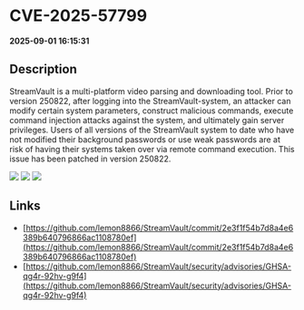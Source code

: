 # CVE-2025-57799

**2025-09-01 16:15:31**

## Description
StreamVault is a multi-platform video parsing and downloading tool. Prior to version 250822, after logging into the StreamVault-system, an attacker can modify certain system parameters, construct malicious commands, execute command injection attacks against the system, and ultimately gain server privileges. Users of all versions of the StreamVault system to date who have not modified their background passwords or use weak passwords are at risk of having their systems taken over via remote command execution. This issue has been patched in version 250822.

![](https://img.shields.io/static/v1?label=Score&message=8.7&color=red)
![](https://img.shields.io/static/v1?label=Severity&message=HIGH&color=red)
![](https://img.shields.io/static/v1?label=CWE&message=RCE&color=green)

## Links
- [https://github.com/lemon8866/StreamVault/commit/2e3f1f54b7d8a4e6389b640796866ac1108780ef](https://github.com/lemon8866/StreamVault/commit/2e3f1f54b7d8a4e6389b640796866ac1108780ef)
- [https://github.com/lemon8866/StreamVault/security/advisories/GHSA-qg4r-92hv-g9f4](https://github.com/lemon8866/StreamVault/security/advisories/GHSA-qg4r-92hv-g9f4)
